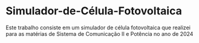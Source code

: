 # Simulador-de-Célula-Fotovoltaica
Este trabalho consiste em um simulador de célula fotovoltaica que realizei para as matérias de Sistema de Comunicação II e Potência no ano de 2024
